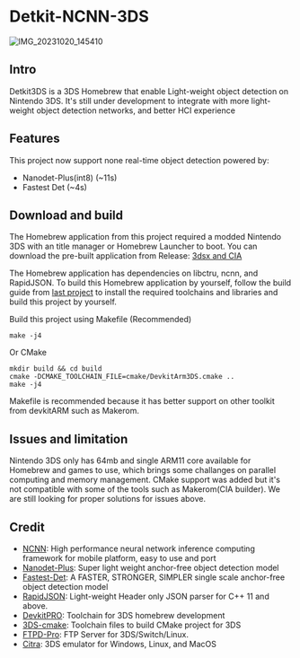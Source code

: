 # Detkit-NCNN-3DS
![IMG_20231020_145410](https://github.com/Deepdive543443/Nanodet-plus-3ds/assets/83911295/259dfb26-80d7-4e4e-903b-79fdfccb83e3)


## Intro
Detkit3DS is a 3DS Homebrew that enable Light-weight object detection on Nintendo 3DS.
It's still under development to integrate with more light-weight object detection networks, and better HCI experience


## Features 
This project now support none real-time object detection powered by:
- Nanodet-Plus(int8) (~11s)
- Fastest Det (~4s)

## Download and build
The Homebrew application from this project required a modded Nintendo 3DS with an title manager or Homebrew Launcher to boot.
You can download the pre-built application from Release: 
[3dsx and CIA](https://github.com/Deepdive543443/Nanodet-plus-3ds/releases/tag/1.0.2)

The Homebrew application has dependencies on libctru, ncnn, and RapidJSON. To build this Homebrew application by yourself, follow the build guide from [last project](https://github.com/Deepdive543443/Benchncnn-3DS/tree/main) to install the required toolchains and libraries and build this project by yourself.


Build this project using Makefile (Recommended)
```
make -j4
```
Or CMake
```
mkdir build && cd build
cmake -DCMAKE_TOOLCHAIN_FILE=cmake/DevkitArm3DS.cmake ..
make -j4
```

Makefile is recommended because it has better support on other toolkit from devkitARM such as Makerom.

## Issues and limitation
Nintendo 3DS only has 64mb and single ARM11 core available for Homebrew and games to use, which brings some challanges on parallel computing and memory management.
CMake support was added but it's not compatible with some of the tools such as Makerom(CIA builder). We are still looking for proper solutions for issues above.


## Credit
- [NCNN](https://github.com/Tencent/ncnn): High performance neural network inference computing framework for mobile platform, easy to use and port
- [Nanodet-Plus](https://github.com/RangiLyu/nanodet):  Super light weight anchor-free object detection model
- [Fastest-Det](https://github.com/dog-qiuqiu/FastestDet): A FASTER, STRONGER, SIMPLER single scale anchor-free object detection model
- [RapidJSON](https://rapidjson.org/): Light-weight Header only JSON parser for C++ 11 and above.
- [DevkitPRO](https://devkitpro.org/wiki/Getting_Started): Toolchain for 3DS homebrew development
- [3DS-cmake](https://github.com/Xtansia/3ds-cmake): Toolchain files to build CMake project for 3DS
- [FTPD-Pro](https://github.com/mtheall/ftpd): FTP Server for 3DS/Switch/Linux.
- [Citra](https://github.com/citra-emu/citra): 3DS emulator for Windows, Linux, and MacOS
